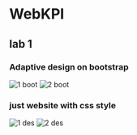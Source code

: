 # WebKPI 
## lab 1
### Adaptive design on bootstrap
![1 boot](https://user-images.githubusercontent.com/21313731/45981119-9be80b00-c05c-11e8-86c2-357358ccd48c.png)
![2 boot](https://user-images.githubusercontent.com/21313731/45981121-9c80a180-c05c-11e8-82cf-f708d0b54dfb.png)
### just website with css style
![1 des](https://user-images.githubusercontent.com/21313731/45981120-9c80a180-c05c-11e8-9b40-78995b01c9b1.png)
![2 des](https://user-images.githubusercontent.com/21313731/45981122-9c80a180-c05c-11e8-9e43-ac4f21e5aac3.png)

